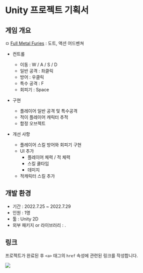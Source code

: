 # Unity 프로젝트 기획서

## 게임 개요
ㅁ [Full Metal Furies](https://store.steampowered.com/app/416600/Full_Metal_Furies/)
  : 도트, 액션 어드벤쳐
 
- 컨트롤
  - 이동 : W / A / S / D
  - 일반 공격 : 좌클릭
  - 방어 : 우클릭
  - 특수 공격 : F
  - 회피기 : Space

- 구현
  - 플레이어 일반 공격 및 특수공격
  - 적이 플레이어 캐릭터 추적
  - 함정 오브젝트
  
- 개선 사항
  - 플레이어 스킬 방어와 회피기 구현
  - UI 추가
    - 플레이어 체력 / 적 체력
    - 스킬 쿨타임
    - 데미지
  - 적캐릭터 스킬 추가

## 개발 환경
- 기간 : 2022.7.25 ~ 2022.7.29
- 인원 : 1명
- 툴 : Unity 2D
- 외부 패키지 or 라이브러리 : .

## 링크
프로젝트가 완료된 후 `<a>` 태그의 `href` 속성에 관련된 링크를 작성합니다.

<a href="https://www.youtube.com"><img src="https://img.shields.io/badge/Youtube-FF0000?style=for-the-badge&logo=Youtube&logoColor=white"></a>
